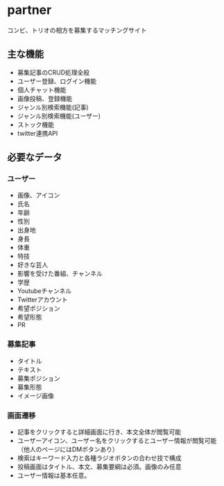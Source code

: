 # partner

コンビ、トリオの相方を募集するマッチングサイト



## 主な機能
- 募集記事のCRUD処理全般
- ユーザー登録、ログイン機能
- 個人チャット機能
- 画像投稿、登録機能
- ジャンル別検索機能(記事)
- ジャンル別検索機能(ユーザー)
- ストック機能
- twitter連携API



## 必要なデータ

### ユーザー
- 画像、アイコン
- 氏名
- 年齢
- 性別
- 出身地
- 身長
- 体重
- 特技
- 好きな芸人
- 影響を受けた番組、チャンネル
- 学歴
- Youtubeチャンネル
- Twitterアカウント
- 希望ポジション
- 希望形態
- PR

### 募集記事
- タイトル
- テキスト
- 募集ポジション
- 募集形態
- イメージ画像

### 画面遷移
- 記事をクリックすると詳細画面に行き、本文全体が閲覧可能
- ユーザーアイコン、ユーザー名をクリックするとユーザー情報が閲覧可能（他人のページにはDMボタンあり）
- 検索はキーワード入力と各種ラジオボタンの合わせ技で構成
- 投稿画面はタイトル、本文、募集要綱は必須。画像のみ任意
- ユーザー情報は基本任意。


